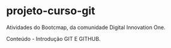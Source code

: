 # projeto-curso-git

Atividades do Bootcmap, da comunidade Digital Innovation One.

Conteúdo -  Introdução GIT E GITHUB.
